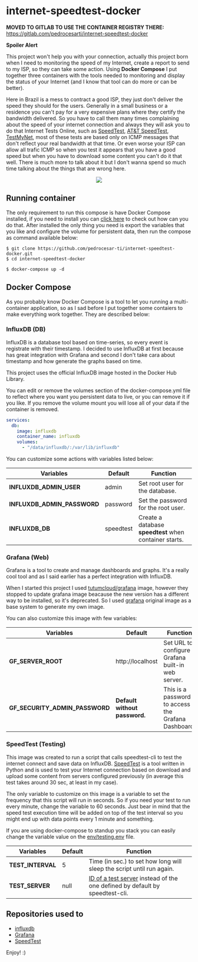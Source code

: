 # internet-speedtest-docker

__**MOVED TO GITLAB TO USE THE CONTAINER REGISTRY THERE:**__ https://gitlab.com/pedrocesarti/internet-speedtest-docker

__**Spoiler Alert**__

This project won't help you with your connection, actually this project born when I need to monitoring the speed of my Internet, create a report to send to my ISP, so they can take some action. Using **Docker Compose** I put together three containers with the tools needed to monitoring and display the status of your Internet (and I know that tool can do more or can be better).

Here in Brazil is a mess to contract a good ISP, they just don't deliver the speed they should for the users. Generally in a small business or a residence you can't pay for a very expensive plans where they certify the bandwidth delivered. So you have to call them many times complaining about the speed of your internet connection and always they will ask you to do that Internet Tests Online, such as [SpeedTest](http://www.speedtest.net), [AT&T SpeedTest](http://www.att.com/speedtest/), [TestMyNet](http://testmy.net), most of these tests are based only on ICMP messages that don't reflect your real bandwidth at that time. Or even worse your ISP can allow all trafic ICMP so when you test it appears that you have a good speed but when you have to download some content you can't do it that well. There is much more to talk about it but I don't wanna spend so much time talking about the things that are wrong here.

<p align="center"><img src="https://i.imgur.com/sSOvByb.png"Grafana"></p>

## Running container
The only requirement to run this compose is have Docker Compose installed, if you need to install you can [click here](https://docs.docker.com/compose/install/) to check out how can you do that. After installed the only thing you need is export the variables that you like and configure the volume for persistent data, then run the compose as command available below:

```console
$ git clone https://github.com/pedrocesar-ti/internet-speedtest-docker.git
$ cd internet-speedtest-docker

$ docker-compose up -d 
```

## Docker Compose
As you probably know Docker Compose is a tool to let you running a multi-container application, so as I sad before I put together some contaiers to make everything work together. They are described below:

### InfluxDB (DB)
InfluxDB is a database tool based on time-series, so every event is registrate with their timestamp. I decided to use InfluxDB at first because has great integration with Grafana and second I don't take cara about timestamp and how generate the graphs based on time.


This project uses the official InfluxDB image hosted in the Docker Hub Library.

You can edit or remove the volumes section of the docker-compose.yml file to reflect where you want you persistent data to live, or you can remove it if you like.   If you remove the volume mount you will lose all of your data if the container is removed.

```docker-compose.yml
services:
  db:
    image: influxdb 
    container_name: influxdb
    volumes:
      - "/data/influxdb/:/var/lib/influxdb"
```

You can customize some actions with variables listed below:

| Variables  | Default | Function |
|---------|--------|--------|
| **INFLUXDB_ADMIN_USER** | admin | Set root user for the database. |
| **INFLUXDB_ADMIN_PASSWORD** | password | Set the password for the root user. |
| **INFLUXDB_DB** | speedtest | Create a database **speedtest** when container starts. |


### Grafana (Web)
Grafana is a tool to create and manage dashboards and graphs. It's a really cool tool and as I said earlier has a perfect integration with InfluxDB.

When I started this project I used [tutumcloud/grafana](https://github.com/tutumcloud/grafana) image, however they stopped to update grafana image beacause the new version has a different way to be installed, so it's deprecated. So I used [grafana](https://hub.docker.com/r/grafana/grafana/) original image as a base system to generate my own image.

You can also customize this image with few variables:

| Variables  | Default | Function |
|---------|--------|--------|
| **GF_SERVER_ROOT** | http://localhost | Set URL to configure Grafana built-in web server. |
| **GF_SECURITY_ADMIN_PASSWORD** | **Default without password.** | This is a password to access the Grafana Dashboard. |


### SpeedTest (Testing)
This image was created to run a script that calls speedtest-cli to test the internet connect and save data on InfluxDB. [SpeedTest](https://github.com/sivel/speedtest-cli/) is a tool written in Python and is used to test your Internet connection based on download and upload some content from servers configured previously (in average this test takes around 30 sec, at least in my case).

The only variable to customize on this image is a variable to set the frequency that this script will run in seconds. So if you need your test to run every minute, change the variable to 60 seconds. Just bear in mind that the speed test execution time will be added on top of the test interval so you might end up with data points every 1 minute and something. 

If you are using docker-compose to standup you stack you can easily change the variable value on the [env/testing.env](./env/testing.env) file.

| Variables  | Default | Function |
|---------|--------|--------|
| **TEST_INTERVAL** | 5 | Time (in sec.) to set how long will sleep the script until run again. |
| **TEST_SERVER** | null| [ID of a test server](https://williamyaps.github.io/wlmjavascript/servercli.html) instead of the one defined by default by speedtest-cli. |


Repositories used to
---------------------------------

* [influxdb](https://hub.docker.com/_/influxdb/) 
* [Grafana](https://hub.docker.com/r/grafana/grafana/)
* [SpeedTest](https://github.com/sivel/speedtest-cli/)

Enjoy! :)

